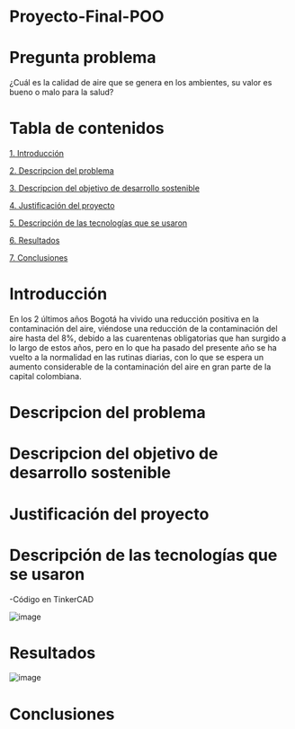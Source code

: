 # Proyecto-Final-POO
# Pregunta problema
¿Cuál es la calidad de aire que se genera en los ambientes, su valor es bueno o malo para la salud?
# Tabla de contenidos  
[1. Introducción](#introduccion)

[2. Descripcion del problema](#descripcion-del-problema)

[3. Descripcion del objetivo de desarrollo sostenible](descripcion-del-objetivo-de-desarrollo-sostenible)

[4. Justificación del proyecto](#justificacion-del-proyecto)

[5. Descripción de las tecnologías que se usaron](#descripcion-de-las-tecnologias-que-se-usaron)

[6. Resultados](#resultados)

[7. Conclusiones](#conclusiones)

# Introducción
En los 2 últimos años Bogotá ha vivido una reducción positiva en la contaminación del aire, viéndose una reducción de la contaminación del aire hasta del 8%, debido a las cuarentenas obligatorias que han surgido a lo largo de estos años, pero en lo que ha pasado del presente año se ha vuelto a la normalidad en las rutinas diarias, con lo que se espera un aumento considerable de la contaminación del aire en gran parte de la capital colombiana.

# Descripcion del problema

# Descripcion del objetivo de desarrollo sostenible

# Justificación del proyecto

# Descripción de las tecnologías que se usaron
-Código en TinkerCAD

![image](https://user-images.githubusercontent.com/99050162/160029941-34e198f0-a737-40f8-b47d-ad94ba116d00.png)

# Resultados
![image](https://user-images.githubusercontent.com/99050162/160029912-4b932d91-db21-40bc-a899-a3ca3246c9f6.png)

# Conclusiones
